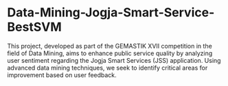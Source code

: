# Data-Mining-Jogja-Smart-Service-BestSVM

This project, developed as part of the GEMASTIK XVII competition in the field of Data Mining, aims to enhance public service quality by analyzing user sentiment regarding the Jogja Smart Services (JSS) application. Using advanced data mining techniques, we seek to identify critical areas for improvement based on user feedback.

